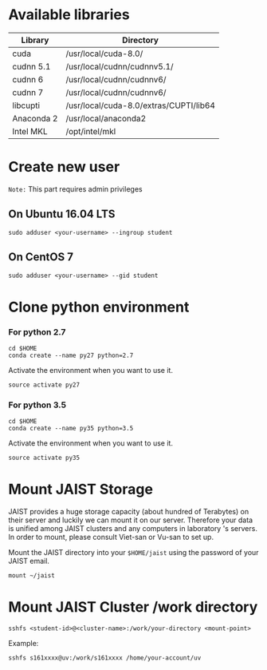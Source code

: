 #  Available libraries
Library | Directory
--- | ---
cuda | /usr/local/cuda-8.0/
cudnn 5.1 | /usr/local/cudnn/cudnnv5.1/
cudnn 6 | /usr/local/cudnn/cudnnv6/
cudnn 7 | /usr/local/cudnn/cudnnv6/
libcupti | /usr/local/cuda-8.0/extras/CUPTI/lib64
Anaconda 2 | /usr/local/anaconda2
Intel MKL | /opt/intel/mkl
    
#  Create new user 
``Note:`` This part requires admin privileges
## On Ubuntu 16.04 LTS
``` 
sudo adduser <your-username> --ingroup student
```
## On CentOS 7
``` 
sudo adduser <your-username> --gid student
```
#  Clone python environment

### For python 2.7
``` 
cd $HOME
conda create --name py27 python=2.7
```
Activate the environment when you want to use it.
```
source activate py27
```

### For python 3.5
``` 
cd $HOME
conda create --name py35 python=3.5
```
Activate the environment when you want to use it.
```
source activate py35
```

# Mount JAIST Storage

JAIST provides a huge storage capacity (about hundred of Terabytes) on their server and luckily we can mount it on our server. Therefore your data is unified among JAIST clusters and any computers in laboratory 's servers. In order to mount, please consult Viet-san or Vu-san to set up.

Mount the JAIST directory into your ``$HOME/jaist`` using the password of your JAIST email.
```
mount ~/jaist
```

# Mount JAIST Cluster /work directory
```
sshfs <student-id>@<cluster-name>:/work/your-directory <mount-point>
```
Example:
```
sshfs s161xxxx@uv:/work/s161xxxx /home/your-account/uv
```
